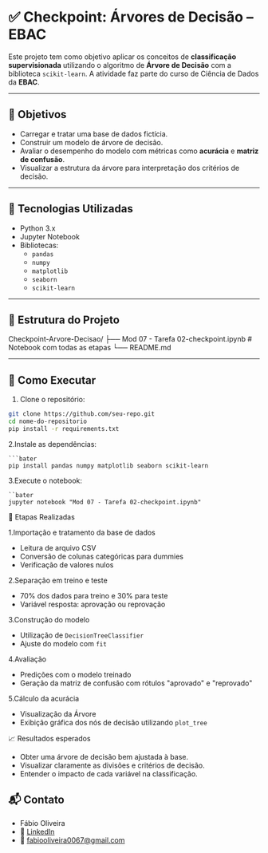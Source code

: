 # ✅ Checkpoint: Árvores de Decisão – EBAC

Este projeto tem como objetivo aplicar os conceitos de **classificação supervisionada** utilizando o algoritmo de **Árvore de Decisão** com a biblioteca `scikit-learn`. A atividade faz parte do curso de Ciência de Dados da **EBAC**.

---

## 🎯 Objetivos

- Carregar e tratar uma base de dados fictícia.
- Construir um modelo de árvore de decisão.
- Avaliar o desempenho do modelo com métricas como **acurácia** e **matriz de confusão**.
- Visualizar a estrutura da árvore para interpretação dos critérios de decisão.

---

## 🧰 Tecnologias Utilizadas

- Python 3.x
- Jupyter Notebook
- Bibliotecas:
  - `pandas`
  - `numpy`
  - `matplotlib`
  - `seaborn`
  - `scikit-learn`

---

## 📁 Estrutura do Projeto

Checkpoint-Arvore-Decisao/ ├── Mod 07 - Tarefa 02-checkpoint.ipynb # Notebook com todas as etapas └── README.md

---

  ## 🚀 Como Executar

  1. Clone o repositório:

  ```bash
git clone https://github.com/seu-repo.git
cd nome-do-repositorio
pip install -r requirements.txt
```
    

2.Instale as dependências: 

    ```bater
    pip install pandas numpy matplotlib seaborn scikit-learn

3.Execute o notebook: 

    ``bater
    jupyter notebook "Mod 07 - Tarefa 02-checkpoint.ipynb"

📝 Etapas Realizadas

1.Importação e tratamento da base de dados
     
   * Leitura de arquivo CSV
   * Conversão de colunas categóricas para dummies
   * Verificação de valores nulos

2.Separação em treino e teste

   * 70% dos dados para treino e 30% para teste
   * Variável resposta: aprovação ou reprovação

3.Construção do modelo

   * Utilização de ``DecisionTreeClassifier``
   * Ajuste do modelo com ``fit``

4.Avaliação

   * Predições com o modelo treinado
   * Geração da matriz de confusão com rótulos "aprovado" e "reprovado"

5.Cálculo da acurácia

   * Visualização da Árvore
   * Exibição gráfica dos nós de decisão utilizando ``plot_tree``

📈 Resultados esperados

  * Obter uma árvore de decisão bem ajustada à base.
  * Visualizar claramente as divisões e critérios de decisão.
  * Entender o impacto de cada variável na classificação.

## 📬 Contato

* Fábio Oliveira
* 🔗 [LinkedIn](https://www.linkedin.com/in/fabio-oliveira-araujo-cientista/)
* 📧 fabiooliveira0067@gmail.com
